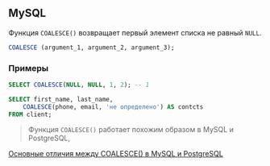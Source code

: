 ## MySQL

Функция `COALESCE()` возвращает первый элемент списка не равный `NULL`.

```sql
COALESCE (argument_1, argument_2, argument_3);
```

### Примеры

```sql
SELECT COALESCE(NULL, NULL, 1, 2); -- 1
```

```sql
SELECT first_name, last_name,
    COALESCE(phone, email, 'не определено') AS contcts
FROM client;
```

> Функция `COALESCE()` работает похожим образом в MySQL и PostgreSQL,

[Основные отличия между COALESCE() в MySQL и PostgreSQL](IFNULL.md#coalesce-diff)





